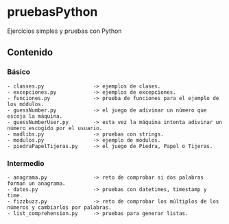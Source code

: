 # pruebasPython

Ejercicios simples y pruebas con Python

## Contenido

### Básico
    - classes.py                -> ejemplos de clases.
    - excepciones.py            -> ejemplos de excepciones.
    - funciones.py              -> prueba de funciones para el ejemplo de los módulos.
    - guessNumber.py            -> el juego de adivinar un número que escoja la máquina.
    - guessNumberUser.py        -> esta vez la máquina intenta adivinar un número escogido por el usuario.
    - madlibs.py                -> pruebas con strings.
    - modulos.py                -> ejemplo de módulos.
    - piedraPapelTijeras.py     -> el juego de Piedra, Papel o Tijeras.

### Intermedio
    - anagrama.py               -> reto de comprobar si dos palabras forman un anagrama.
    - dates.py                  -> pruebas con datetimes, timestamp y time.
    - fizzbuzz.py               -> reto de comprobar los múltiplos de los números y cambiarlos por palabras.
    - list_comprehension.py     -> pruebas para generar listas.

